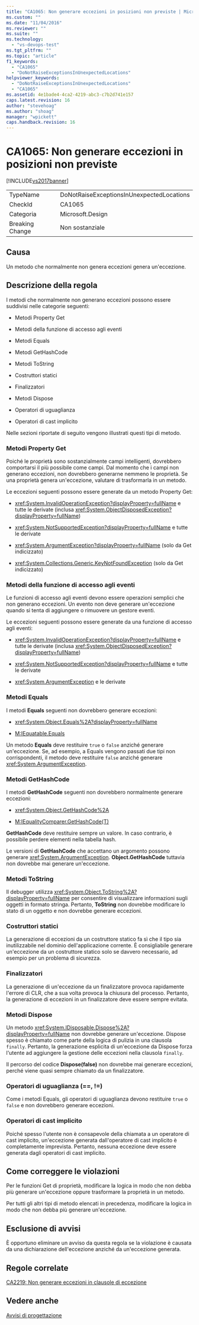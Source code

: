 ```yaml
---
title: "CA1065: Non generare eccezioni in posizioni non previste | Microsoft Docs"
ms.custom: ""
ms.date: "11/04/2016"
ms.reviewer: ""
ms.suite: ""
ms.technology: 
  - "vs-devops-test"
ms.tgt_pltfrm: ""
ms.topic: "article"
f1_keywords: 
  - "CA1065"
  - "DoNotRaiseExceptionsInUnexpectedLocations"
helpviewer_keywords: 
  - "DoNotRaiseExceptionsInUnexpectedLocations"
  - "CA1065"
ms.assetid: 4e1bade4-4ca2-4219-abc3-c7b2d741e157
caps.latest.revision: 16
author: "stevehoag"
ms.author: "shoag"
manager: "wpickett"
caps.handback.revision: 16
---
```

# CA1065: Non generare eccezioni in posizioni non previste
[!INCLUDE[vs2017banner](../code-quality/includes/vs2017banner.md)]

|||  
|-|-|  
|TypeName|DoNotRaiseExceptionsInUnexpectedLocations|  
|CheckId|CA1065|  
|Categoria|Microsoft.Design|  
|Breaking Change|Non sostanziale|  
  
## Causa  
 Un metodo che normalmente non genera eccezioni genera un'eccezione.  
  
## Descrizione della regola  
 I metodi che normalmente non generano eccezioni possono essere suddivisi nelle categorie seguenti:  
  
-   Metodi Property Get  
  
-   Metodi della funzione di accesso agli eventi  
  
-   Metodi Equals  
  
-   Metodi GetHashCode  
  
-   Metodi ToString  
  
-   Costruttori statici  
  
-   Finalizzatori  
  
-   Metodi Dispose  
  
-   Operatori di uguaglianza  
  
-   Operatori di cast implicito  
  
 Nelle sezioni riportate di seguito vengono illustrati questi tipi di metodo.  
  
### Metodi Property Get  
 Poiché le proprietà sono sostanzialmente campi intelligenti,  dovrebbero comportarsi il più possibile come campi.  Dal momento che i campi non generano eccezioni, non dovrebbero generarne nemmeno le proprietà.  Se una proprietà genera un'eccezione, valutare di trasformarla in un metodo.  
  
 Le eccezioni seguenti possono essere generate da un metodo Property Get:  
  
-   <xref:System.InvalidOperationException?displayProperty=fullName> e tutte le derivate \(inclusa <xref:System.ObjectDisposedException?displayProperty=fullName>\)  
  
-   <xref:System.NotSupportedException?displayProperty=fullName> e tutte le derivate  
  
-   <xref:System.ArgumentException?displayProperty=fullName> \(solo da Get indicizzato\)  
  
-   <xref:System.Collections.Generic.KeyNotFoundException> \(solo da Get indicizzato\)  
  
### Metodi della funzione di accesso agli eventi  
 Le funzioni di accesso agli eventi devono essere operazioni semplici che non generano eccezioni.  Un evento non deve generare un'eccezione quando si tenta di aggiungere o rimuovere un gestore eventi.  
  
 Le eccezioni seguenti possono essere generate da una funzione di accesso agli eventi:  
  
-   <xref:System.InvalidOperationException?displayProperty=fullName> e tutte le derivate \(inclusa <xref:System.ObjectDisposedException?displayProperty=fullName>\)  
  
-   <xref:System.NotSupportedException?displayProperty=fullName> e tutte le derivate  
  
-   <xref:System.ArgumentException> e le derivate  
  
### Metodi Equals  
 I metodi **Equals** seguenti non dovrebbero generare eccezioni:  
  
-   <xref:System.Object.Equals%2A?displayProperty=fullName>  
  
-   [M:IEquatable.Equals](http://go.microsoft.com/fwlink/?LinkId=113472)  
  
 Un metodo **Equals** deve restituire `true` o `false` anziché generare un'eccezione.  Se, ad esempio, a Equals vengono passati due tipi non corrispondenti, il metodo deve restituire `false` anziché generare <xref:System.ArgumentException>.  
  
### Metodi GetHashCode  
 I metodi **GetHashCode** seguenti non dovrebbero normalmente generare eccezioni:  
  
-   <xref:System.Object.GetHashCode%2A>  
  
-   [M:IEqualityComparer.GetHashCode\(T\)](http://go.microsoft.com/fwlink/?LinkId=113477)  
  
 **GetHashCode** deve restituire sempre un valore.  In caso contrario, è possibile perdere elementi nella tabella hash.  
  
 Le versioni di **GetHashCode** che accettano un argomento possono generare <xref:System.ArgumentException>.  **Object.GetHashCode** tuttavia non dovrebbe mai generare un'eccezione.  
  
### Metodi ToString  
 Il debugger utilizza <xref:System.Object.ToString%2A?displayProperty=fullName> per consentire di visualizzare informazioni sugli oggetti in formato stringa.  Pertanto, **ToString** non dovrebbe modificare lo stato di un oggetto e non dovrebbe generare eccezioni.  
  
### Costruttori statici  
 La generazione di eccezioni da un costruttore statico fa sì che il tipo sia inutilizzabile nel dominio dell'applicazione corrente.  È consigliabile generare un'eccezione da un costruttore statico solo se davvero necessario, ad esempio per un problema di sicurezza.  
  
### Finalizzatori  
 La generazione di un'eccezione da un finalizzatore provoca rapidamente l'errore di CLR, che a sua volta provoca la chiusura del processo.  Pertanto, la generazione di eccezioni in un finalizzatore deve essere sempre evitata.  
  
### Metodi Dispose  
 Un metodo <xref:System.IDisposable.Dispose%2A?displayProperty=fullName> non dovrebbe generare un'eccezione.  Dispose spesso è chiamato come parte della logica di pulizia in una clausola `finally`.  Pertanto, la generazione esplicita di un'eccezione da Dispose forza l'utente ad aggiungere la gestione delle eccezioni nella clausola `finally`.  
  
 Il percorso del codice **Dispose\(false\)** non dovrebbe mai generare eccezioni, perché viene quasi sempre chiamato da un finalizzatore.  
  
### Operatori di uguaglianza \(\=\=, \!\=\)  
 Come i metodi Equals, gli operatori di uguaglianza devono restituire `true` o `false` e non dovrebbero generare eccezioni.  
  
### Operatori di cast implicito  
 Poiché spesso l'utente non è consapevole della chiamata a un operatore di cast implicito, un'eccezione generata dall'operatore di cast implicito è completamente imprevista.  Pertanto, nessuna eccezione deve essere generata dagli operatori di cast implicito.  
  
## Come correggere le violazioni  
 Per le funzioni Get di proprietà, modificare la logica in modo che non debba più generare un'eccezione oppure trasformare la proprietà in un metodo.  
  
 Per tutti gli altri tipi di metodo elencati in precedenza, modificare la logica in modo che non debba più generare un'eccezione.  
  
## Esclusione di avvisi  
 È opportuno eliminare un avviso da questa regola se la violazione è causata da una dichiarazione dell'eccezione anziché da un'eccezione generata.  
  
## Regole correlate  
 [CA2219: Non generare eccezioni in clausole di eccezione](../code-quality/ca2219-do-not-raise-exceptions-in-exception-clauses.md)  
  
## Vedere anche  
 [Avvisi di progettazione](../code-quality/design-warnings.md)